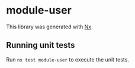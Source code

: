 # module-user

This library was generated with [Nx](https://nx.dev).

## Running unit tests

Run `nx test module-user` to execute the unit tests.
